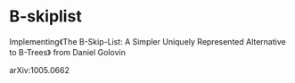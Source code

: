 # B-skiplist

Implementing《The B-Skip-List: A Simpler Uniquely Represented Alternative to B-Trees》 from Daniel Golovin

arXiv:1005.0662

